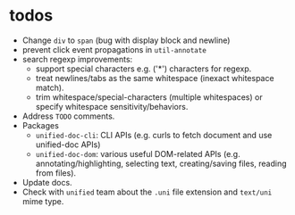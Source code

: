 # todos

- Change `div` to `span` (bug with display block and newline)
- prevent click event propagations in `util-annotate`
- search regexp improvements:
  - support special characters e.g. ('\*') characters for regexp.
  - treat newlines/tabs as the same whitespace (inexact whitespace match).
  - trim whitespace/special-characters (multiple whitespaces) or specify whitespace sensitivity/behaviors.
- Address `TODO` comments.
- Packages
  - `unified-doc-cli`: CLI APIs (e.g. curls to fetch document and use unified-doc APIs)
  - `unified-doc-dom`: various useful DOM-related APIs (e.g. annotating/highlighting, selecting text, creating/saving files, reading from files).
- Update docs.
- Check with `unified` team about the `.uni` file extension and `text/uni` mime type.
